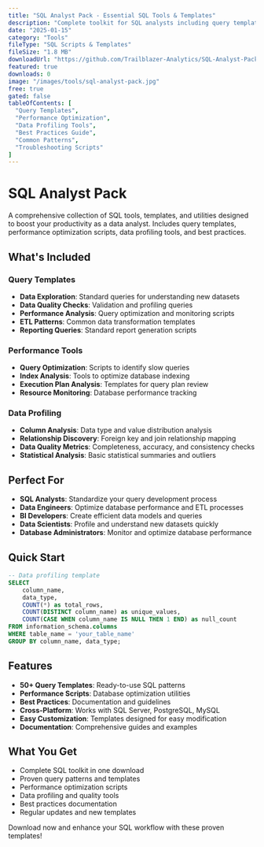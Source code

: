 ```yaml
---
title: "SQL Analyst Pack - Essential SQL Tools & Templates"
description: "Complete toolkit for SQL analysts including query templates, performance optimization scripts, data profiling tools, and best practices. Boost your SQL productivity with proven templates and utilities."
date: "2025-01-15"
category: "Tools"
fileType: "SQL Scripts & Templates"
fileSize: "1.8 MB"
downloadUrl: "https://github.com/Trailblazer-Analytics/SQL-Analyst-Pack"
featured: true
downloads: 0
image: "/images/tools/sql-analyst-pack.jpg"
free: true
gated: false
tableOfContents: [
  "Query Templates",
  "Performance Optimization",
  "Data Profiling Tools",
  "Best Practices Guide",
  "Common Patterns",
  "Troubleshooting Scripts"
]
---
```


# SQL Analyst Pack

A comprehensive collection of SQL tools, templates, and utilities designed to boost your productivity as a data analyst. Includes query templates, performance optimization scripts, data profiling tools, and best practices.

## What's Included

### Query Templates
- **Data Exploration**: Standard queries for understanding new datasets
- **Data Quality Checks**: Validation and profiling queries
- **Performance Analysis**: Query optimization and monitoring scripts
- **ETL Patterns**: Common data transformation templates
- **Reporting Queries**: Standard report generation scripts

### Performance Tools
- **Query Optimization**: Scripts to identify slow queries
- **Index Analysis**: Tools to optimize database indexing
- **Execution Plan Analysis**: Templates for query plan review
- **Resource Monitoring**: Database performance tracking

### Data Profiling
- **Column Analysis**: Data type and value distribution analysis
- **Relationship Discovery**: Foreign key and join relationship mapping
- **Data Quality Metrics**: Completeness, accuracy, and consistency checks
- **Statistical Analysis**: Basic statistical summaries and outliers

## Perfect For

- **SQL Analysts**: Standardize your query development process
- **Data Engineers**: Optimize database performance and ETL processes
- **BI Developers**: Create efficient data models and queries
- **Data Scientists**: Profile and understand new datasets quickly
- **Database Administrators**: Monitor and optimize database performance

## Quick Start

```sql
-- Data profiling template
SELECT 
    column_name,
    data_type,
    COUNT(*) as total_rows,
    COUNT(DISTINCT column_name) as unique_values,
    COUNT(CASE WHEN column_name IS NULL THEN 1 END) as null_count
FROM information_schema.columns
WHERE table_name = 'your_table_name'
GROUP BY column_name, data_type;
```

## Features

- **50+ Query Templates**: Ready-to-use SQL patterns
- **Performance Scripts**: Database optimization utilities
- **Best Practices**: Documentation and guidelines
- **Cross-Platform**: Works with SQL Server, PostgreSQL, MySQL
- **Easy Customization**: Templates designed for easy modification
- **Documentation**: Comprehensive guides and examples

## What You Get

- Complete SQL toolkit in one download
- Proven query patterns and templates
- Performance optimization scripts
- Data profiling and quality tools
- Best practices documentation
- Regular updates and new templates

Download now and enhance your SQL workflow with these proven templates! 